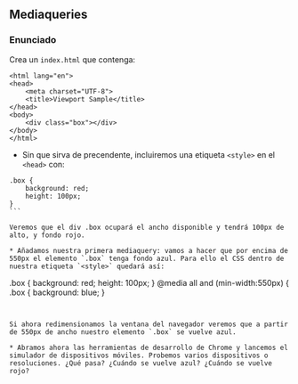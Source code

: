 ## Mediaqueries

### Enunciado

Crea un `index.html` que contenga:

```<!DOCTYPE html>
<html lang="en">
<head>
	<meta charset="UTF-8">
	<title>Viewport Sample</title>
</head>
<body>
	<div class="box"></div>
</body>
</html>
```

- Sin que sirva de precendente, incluiremos una etiqueta `<style>` en el `<head>` con:

````
.box {
	background: red;
	height: 100px;
}
```

Veremos que el div .box ocupará el ancho disponible y tendrá 100px de alto, y fondo rojo.

* Añadamos nuestra primera mediaquery: vamos a hacer que por encima de 550px el elemento `.box` tenga fondo azul. Para ello el CSS dentro de nuestra etiqueta `<style>` quedará así:

````

.box {
background: red;
height: 100px;
}
@media all and (min-width:550px) {
.box {
background: blue;
}

```


Si ahora redimensionamos la ventana del navegador veremos que a partir de 550px de ancho nuestro elemento `.box` se vuelve azul.

* Abramos ahora las herramientas de desarrollo de Chrome y lancemos el simulador de dispositivos móviles. Probemos varios dispositivos o resoluciones. ¿Qué pasa? ¿Cuándo se vuelve azul? ¿Cuándo se vuelve rojo?
```
